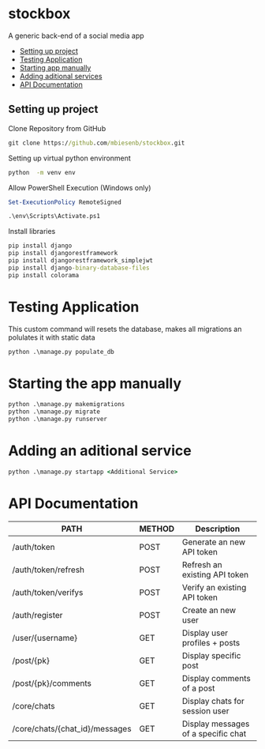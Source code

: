 # stockbox
A generic back-end of a social media app


* [Setting up project](#setting-up-project)
* [Testing Application](#testing-application)
* [Starting app manually](#starting-app-manually)
* [Adding aditional services](#adding-additional-services)
* [API Documentation](#api-documentation)

## Setting up project
Clone Repository from GitHub
```cmd
git clone https://github.com/mbiesenb/stockbox.git
```
Setting up virtual python environment 
```cmd
python  -m venv env
```
Allow PowerShell Execution (Windows only)
```powershell
Set-ExecutionPolicy RemoteSigned
```
```cmd
.\env\Scripts\Activate.ps1
```

Install libraries
```cmd
pip install django
pip install djangorestframework
pip install djangorestframework_simplejwt
pip install django-binary-database-files
pip install colorama
```

# Testing Application
This custom command will resets the database, makes all migrations an polulates it with static data
```cmd
python .\manage.py populate_db
```

# Starting the app manually
```cmd
python .\manage.py makemigrations
python .\manage.py migrate
python .\manage.py runserver
```

# Adding an aditional service
```cmd
python .\manage.py startapp <Additional Service>
```

# API Documentation
|PATH|METHOD|Description|
| ----------------------------------|--------|--------------|
| /auth/token                       | POST   | Generate an new API token|
| /auth/token/refresh             | POST   | Refresh an existing API token|
| /auth/token/verifys                | POST   | Verify an existing API token  |
| /auth/register                   | POST   | Create an new user |
| /user/{username}              | GET    | Display user profiles + posts |
| /post/{pk}                    | GET    | Display specific post    |
| /post/{pk}/comments            | GET    | Display comments of a post   |
| /core/chats                      | GET    | Display chats for session user   |
| /core/chats/{chat_id}/messages | GET    | Display messages of a specific chat |








